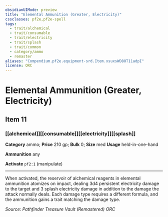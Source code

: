 ```yaml
---
obsidianUIMode: preview
title: "Elemental Ammunition (Greater, Electricity)"
cssclasses: pf2e,pf2e-spell
tags:
  - trait/alchemical
  - trait/consumable
  - trait/electricity
  - trait/splash
  - trait/common
  - category/ammo
  - remaster
aliases: "Compendium.pf2e.equipment-srd.Item.xsuxsWD8OT11adpI"
license: ORC
---
```

# Elemental Ammunition (Greater, Electricity)
## Item 11
### [[alchemical]][[consumable]][[electricity]][[splash]]

**Category** ammo; 
**Price** 210 gp; 
**Bulk** 0; **Size** med
**Usage** held-in-one-hand

**Ammunition** any

**Activate** `pf2:1` (manipulate)

* * *

When activated, the reservoir of alchemical reagents in elemental ammunition atomizes on impact, dealing 3d4 persistent electricity damage to the target and 3 splash electricity damage in addition to the damage the attack normally deals. Each damage type requires a different formula, and the ammunition gains a trait matching the damage type.

*Source: Pathfinder Treasure Vault (Remastered)*
*ORC*